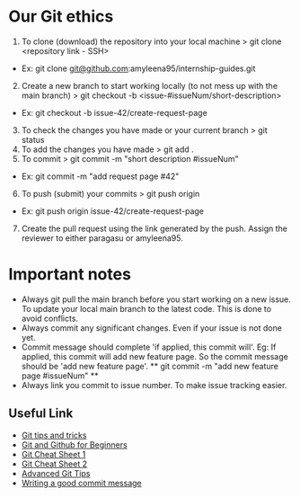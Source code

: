 # Our Git ethics

1. To clone (download) the repository into your local machine > git clone <repository link - SSH>
  - Ex: git clone git@github.com:amyleena95/internship-guides.git

2. Create a new branch to start working locally (to not mess up with the main branch) > git checkout -b <issue-#issueNum/short-description>
  - Ex: git checkout -b issue-42/create-request-page

3. To check the changes you have made or your current branch > git status
4. To add the changes you have made > git add .
5. To commit > git commit -m "short description #issueNum"
  - Ex: git commit -m "add request page #42"
6. To push (submit) your commits > git push origin <branch-name>
  - Ex: git push origin issue-42/create-request-page
7. Create the pull request using the link generated by the push. Assign the reviewer to either paragasu or amyleena95.

# Important notes
  - Always git pull the main branch before you start working on a new issue. To update your local main branch to the latest code. This is done to avoid conflicts.
  - Always commit any significant changes. Even if your issue is not done yet.
  - Commit message should complete 'if applied, this commit will'. Eg: If applied, this commit will add new feature page. So the commit message should be 'add new feature page'. ** git commit -m "add new feature page #issueNum" **
  - Always link you commit to issue number. To make issue tracking easier.
 
## Useful Link
  - [Git tips and tricks](https://github.com/git-tips/tips)
  - [Git and Github for Beginners](https://product.hubspot.com/blog/git-and-github-tutorial-for-beginners)
  - [Git Cheat Sheet 1](https://www.atlassian.com/git/tutorials/atlassian-git-cheatsheet)
  - [Git Cheat Sheet 2](https://education.github.com/git-cheat-sheet-education.pdf)
  - [Advanced Git Tips](https://opensource.com/article/20/10/advanced-git-tips)
  - [Writing a good commit message](https://www.freecodecamp.org/news/writing-good-commit-messages-a-practical-guide/)
